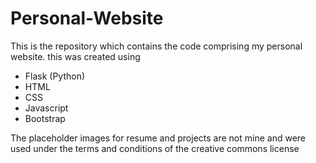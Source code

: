 # Personal-Website

This is the repository which contains the code comprising my personal website. this was created using 
<ul> 
  <li> Flask (Python)</li>
  <li>HTML</li>
  <li>CSS</li>
  <li>Javascript</li>
  <li>Bootstrap</li>
  </ul>

The placeholder images for resume and projects are not mine and were used under the terms and conditions of the creative commons license
